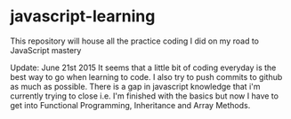 # javascript-learning
This repository will house all the practice coding I did on my road to JavaScript mastery

Update: June 21st 2015
It seems that a little bit of coding everyday is the best way to go when learning to code. I also try to push commits to github as much as possible. 
There is a gap in javascript knowledge that i'm currently trying to close i.e. I'm finished with the basics but now I have to get into Functional Programming, Inheritance and Array Methods. 
